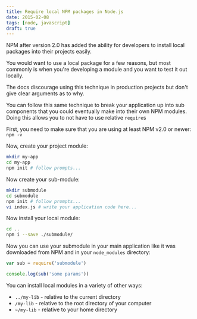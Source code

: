 ```yaml
---
title: Require local NPM packages in Node.js
date: 2015-02-08
tags: [node, javascript]
draft: true
---
```


NPM after version 2.0 has added the ability for developers to install local packages into their projects easily.

You would want to use a local package for a few reasons, but most commonly is when you're developing a module and you want to test it out locally.

The docs discourage using this technique in production projects but don't give clear arguments as to why.

You can follow this same technique to break your application up into sub components that you could eventually make into their own NPM modules. Doing this allows you to not have to use relative `require`s

First, you need to make sure that you are using at least NPM v2.0 or newer: `npm -v`

Now, create your project module:

```bash
mkdir my-app
cd my-app
npm init # follow prompts...
```

Now create your sub-module:

```bash
mkdir submodule
cd submodule
npm init # follow prompts...
vi index.js # write your application code here...
```

Now install your local module:

```bash
cd ..
npm i --save ./submodule/
```

Now you can use your submodule in your main application like it was downloaded from NPM and in your `node_modules` directory:

```js
var sub = require('submodule')

console.log(sub('some params'))
```

You can install local modules in a variety of other ways:

- `../my-lib` - relative to the current directory
- `/my-lib` - relative to the root directory of your computer
- `~/my-lib` - relative to your home directory
